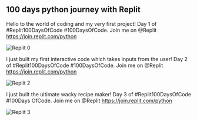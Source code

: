## 100 days python journey with Replit

Hello to the world of coding and my very first project! Day 1 of #Replit100DaysOfCode #100DaysOfCode. Join me on @Replit https://join.replit.com/python

![Replit 0](https://user-images.githubusercontent.com/69041949/205320114-f8d6d918-7d6d-4b01-80c3-ebdc49b143c6.jpg)


I just built my first interactive code which takes inputs from the user! Day 2 of #Replit100DaysOfCode #100DaysOfCode. Join me on @Replit https://join.replit.com/python

![Replit 2](https://user-images.githubusercontent.com/69041949/205520381-aa1c4eaa-cdbc-4cae-b586-42e218c1c131.jpg)


I just built the ultimate wacky recipe maker! Day 3 of #Replit100DaysOfCode #100Days OfCode. Join me on @Replit https://join.replit.com/python

![Replit 3](https://user-images.githubusercontent.com/69041949/206308666-03f93d6f-347b-43f4-882a-60e4c341db9a.jpg)
